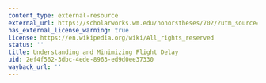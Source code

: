 ```yaml
---
content_type: external-resource
external_url: https://scholarworks.wm.edu/honorstheses/702/?utm_source=scholarworks.wm.edu%2Fhonorstheses%2F702&utm_medium=PDF&utm_campaign=PDFCoverPages
has_external_license_warning: true
license: https://en.wikipedia.org/wiki/All_rights_reserved
status: ''
title: Understanding and Minimizing Flight Delay
uid: 2ef4f562-3dbc-4ede-8963-ed9d0ee37330
wayback_url: ''
---
```

